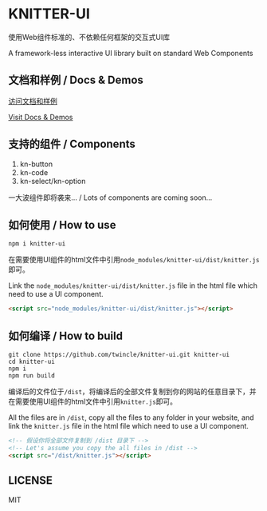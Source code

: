 # KNITTER-UI

使用Web组件标准的、不依赖任何框架的交互式UI库

A framework-less interactive UI library built on standard Web Components

## 文档和样例 / Docs & Demos

[访问文档和样例](https://twincle.github.io/knitter-ui/)

[Visit Docs & Demos](https://twincle.github.io/knitter-ui/)

## 支持的组件 / Components

1. kn-button
2. kn-code
3. kn-select/kn-option

一大波组件即将袭来... / Lots of components are coming soon...

## 如何使用 / How to use

```
npm i knitter-ui
```

在需要使用UI组件的html文件中引用`node_modules/knitter-ui/dist/knitter.js`即可。

Link the `node_modules/knitter-ui/dist/knitter.js` file in the html file which need to use a UI component.

``` html
<script src="node_modules/knitter-ui/dist/knitter.js"></script>
```

## 如何编译 / How to build

```
git clone https://github.com/twincle/knitter-ui.git knitter-ui
cd knitter-ui
npm i
npm run build
```

编译后的文件位于`/dist`，将编译后的全部文件复制到你的网站的任意目录下，并在需要使用UI组件的html文件中引用`knitter.js`即可。

All the files are in `/dist`, copy all the files to any folder in your website, and link the `knitter.js` file in the html file which need to use a UI component.

``` html
<!-- 假设你将全部文件复制到 /dist 目录下 -->
<!-- Let's assume you copy the all files in /dist -->
<script src="/dist/knitter.js"></script>
```

## LICENSE

MIT